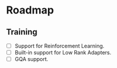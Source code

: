 # Roadmap

## Training

- [ ] Support for Reinforcement Learning.
- [ ] Built-in support for Low Rank Adapters.
- [ ] GQA support.